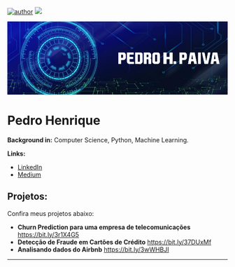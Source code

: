 [![author](https://img.shields.io/badge/author-Pedro%20Henrique%20Paiva-brightgreen)](https://www.linkedin.com/in/pedro-henrique-paiva/) [![](https://img.shields.io/badge/python-3.7+-blue.svg)](https://www.python.org/downloads/release/python-365/)

<p align="center">
  <img src="banner.png" >
</p>

# Pedro Henrique

**Background in:** Computer Science, Python, Machine Learning.

**Links:**
* [LinkedIn](https://www.linkedin.com/in/pedro-henrique-paiva/)
* [Medium](https://medium.com/@pedrohmpaiva)

## Projetos:
Confira meus projetos abaixo:

* **Churn Prediction para uma empresa de telecomunicações** https://bit.ly/3r1X4G5
* **Detecção de Fraude em Cartões de Crédito** https://bit.ly/37DUxMf
* **Analisando dados do Airbnb** https://bit.ly/3wWHBJI


---




